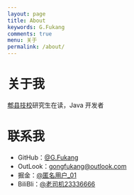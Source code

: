 ```yaml
---
layout: page
title: About
keywords: G.Fukang
comments: true
menu: 关于
permalink: /about/
---
```


# 关于我

[郫县技校](https://www.uestc.edu.cn/)研究生在读，Java 开发者

# 联系我

- GitHub：[@G.Fukang](<https://github.com/gongfukangEE>)
- OutLook：[gongfukang@outlook.com](gongfukang@outlook.com)
- 掘金：[@匿名用户_01](<https://juejin.im/user/5b0a70c7f265da0dc9244c6c>)
- BiliBli：[@老司机23336666](https://space.bilibili.com/76380419)
